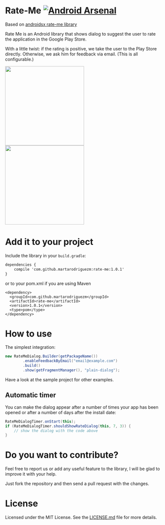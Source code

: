 Rate-Me [![Android Arsenal](https://img.shields.io/badge/Android%20Arsenal-Rate--Me-brightgreen.svg?style=flat)](https://android-arsenal.com/details/1/1032)
=======

Based on [androidsx rate-me library](https://github.com/androidsx/rate-me)

Rate Me is an Android library that shows dialog to suggest the user to rate the application in the Google Play Store.

With a little twist: if the rating is positive, we take the user to the Play Store directly. Otherwise, we ask him for feedback via email. (This is all configurable.)

<p>
<img src="https://raw.githubusercontent.com/martarodriguezm/rate-me/master/readme-images/rate-me-dialog-in-helium.png" width="256" />
<img src="https://raw.githubusercontent.com/martarodriguezm/rate-me/master/readme-images/rate-me-dialog-in-pixable.png" width="256" />
</p>

Add it to your project
================

Include the library in your `build.gradle`:

```xml
dependencies {
    compile 'com.github.martarodriguezm:rate-me:1.0.1'
}
```

or to your pom.xml if you are using Maven

```
<dependency>
  <groupId>com.github.martarodriguezm</groupId>
  <artifactId>rate-me</artifactId>
  <version>1.0.1</version>
  <type>pom</type>
</dependency>
```

How to use
==========

The simplest integration:

```java
new RateMeDialog.Builder(getPackageName())
        .enableFeedbackByEmail("email@example.com")
        .build()
        .show(getFragmentManager(), "plain-dialog");
```

Have a look at the sample project for other examples.

Automatic timer
---------------

You can make the dialog appear after a number of times your app has been opened or after a number of days after the install date:

```java
RateMeDialogTimer.onStart(this);
if (RateMeDialogTimer.shouldShowRateDialog(this, 7, 3)) {
	// show the dialog with the code above
}
```

Do you want to contribute?
==========================

Feel free to report us or add any useful feature to the library, I will be glad to improve it with your help.

Just fork the repository and then send a pull request with the changes.


License
=======

Licensed under the MIT License. See the [LICENSE.md](LICENSE.md) file for more details.
